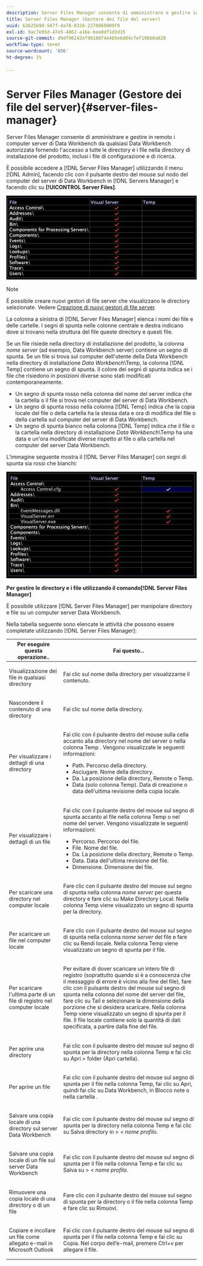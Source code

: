 ```yaml
---
description: Server Files Manager consente di amministrare e gestire in remoto i computer server di Data Workbench da qualsiasi Data Workbench autorizzata fornendo l'accesso a tutte le directory e i file nella directory di installazione del prodotto, inclusi i file di configurazione e di ricerca.
title: Server Files Manager (Gestore dei file del server)
uuid: 62625b9d-587f-4a78-8328-2270869909f8
exl-id: 9ac7e95d-47e5-4862-a16e-bee0df1d3d15
source-git-commit: d9df90242ef96188f4e4b5e6d04cfef196b0a628
workflow-type: tm+mt
source-wordcount: '856'
ht-degree: 1%

---
```


# Server Files Manager (Gestore dei file del server){#server-files-manager}

Server Files Manager consente di amministrare e gestire in remoto i computer server di Data Workbench da qualsiasi Data Workbench autorizzata fornendo l&#39;accesso a tutte le directory e i file nella directory di installazione del prodotto, inclusi i file di configurazione e di ricerca.

È possibile accedere a [!DNL Server Files Manager] utilizzando il menu [!DNL Admin], facendo clic con il pulsante destro del mouse sul nodo del computer del server di Data Workbench in [!DNL Servers Manager] e facendo clic su **[!UICONTROL Server Files]**.

![](assets/vis_FileManager.png)

>[!NOTE]
>
>È possibile creare nuovi gestori di file server che visualizzano le directory selezionate. Vedere [Creazione di nuovi gestori di file server](../../../home/c-get-started/c-intf-anlys-ftrs/c-cstm-prof-files-mgrs/c-new-svr-files-mgrs.md#concept-6e8f63273109443699a8f61b1a2ea816).

La colonna a sinistra di [!DNL Server Files Manager] elenca i nomi dei file e delle cartelle. I segni di spunta nelle colonne centrale e destra indicano dove si trovano nella struttura del file queste directory e questi file.

Se un file risiede nella directory di installazione del prodotto, la colonna *nome server* (ad esempio, Data Workbench server) contiene un segno di spunta. Se un file si trova sul computer dell&#39;utente della Data Workbench nella directory di installazione *Data Workbench*\Temp, la colonna [!DNL Temp] contiene un segno di spunta. Il colore dei segni di spunta indica se i file che risiedono in posizioni diverse sono stati modificati contemporaneamente.

* Un segno di spunta rosso nella colonna del nome del server indica che la cartella o il file si trova nel computer del server di Data Workbench.
* Un segno di spunta rosso nella colonna [!DNL Temp] indica che la copia locale del file o della cartella ha la stessa data e ora di modifica del file o della cartella sul computer del server di Data Workbench.
* Un segno di spunta bianco nella colonna [!DNL Temp] indica che il file o la cartella nella directory di installazione *Data Workbench*\Temp ha una data e un&#39;ora modificate diverse rispetto al file o alla cartella nel computer del server Data Workbench.

L&#39;immagine seguente mostra il [!DNL Server Files Manager] con segni di spunta sia rossi che bianchi:

![](assets/vis_FileManager_RedWhiteChecks.png)

**Per gestire le directory e i file utilizzando il comando[!DNL Server Files Manager]**

È possibile utilizzare [!DNL Server Files Manager] per manipolare directory e file su un computer server Data Workbench.

Nella tabella seguente sono elencate le attività che possono essere completate utilizzando [!DNL Server Files Manager]:

<table id="table_D217AE5A878542EC8B604812A61819C3"> 
 <thead> 
  <tr> 
   <th colname="col1" class="entry"> Per eseguire questa operazione.. </th> 
   <th colname="col2" class="entry"> Fai questo... </th> 
  </tr> 
 </thead>
 <tbody> 
  <tr> 
   <td colname="col1"> <p>Visualizzazione dei file in qualsiasi directory </p> </td> 
   <td colname="col2"> <p>Fai clic sul nome della directory per visualizzarne il contenuto. </p> </td> 
  </tr> 
  <tr> 
   <td colname="col1"> <p>Nascondere il contenuto di una directory </p> </td> 
   <td colname="col2"> <p>Fai clic sul nome della directory. </p> </td> 
  </tr> 
  <tr> 
   <td colname="col1"> <p>Per visualizzare i dettagli di una directory </p> </td> 
   <td colname="col2"> <p>Fai clic con il pulsante destro del mouse sulla cella accanto alla directory nel nome del server o nella colonna <span class="wintitle"> Temp</span> . Vengono visualizzate le seguenti informazioni: </p> 
    <ul id="ul_2DA5C8D0E95F4BCC8F7E25D05F00EB02"> 
     <li id="li_3FDECC14D62543B183C3509C338DF432">Path. Percorso della directory. </li> 
     <li id="li_9CF3989FD9E2427995F070E043FAD02C">Asciugare. Nome della directory. </li> 
     <li id="li_68AAA11907404D0BBF407ECD7CA2E467">Da. La posizione della directory, Remote o Temp. </li> 
     <li id="li_CB4AEEC89E424868B758465EC0B701B5">Data (solo colonna Temp). Data di creazione o data dell'ultima revisione della copia locale. </li> 
    </ul> </td> 
  </tr> 
  <tr> 
   <td colname="col1"> <p>Per visualizzare i dettagli di un file </p> </td> 
   <td colname="col2"> <p>Fai clic con il pulsante destro del mouse sul segno di spunta accanto al file nella colonna <span class="wintitle"> Temp</span> o nel nome del server. Vengono visualizzate le seguenti informazioni: </p> <p> 
     <ul id="ul_C4E6CB86D1774D739B5ECF48AF8DB628"> 
      <li id="li_7A6D39CF8C064FDDAB87F8D4E50FA832">Percorso. Percorso del file. </li> 
      <li id="li_9C735B6F0A2541F1992B845359C3685A">File. Nome del file. </li> 
      <li id="li_3EB903E4F4C44A6093732C588F0125EF">Da. La posizione della directory, Remote o Temp. </li> 
      <li id="li_C1FED4F98F854D5892DBAD9F9E1D47B8">Data. Data dell'ultima revisione del file. </li> 
      <li id="li_7477C727C62F4406BB2026063E41F2AE">Dimensione. Dimensione del file. </li> 
     </ul> </p> </td> 
  </tr> 
  <tr> 
   <td colname="col1"> <p>Per scaricare una directory nel computer locale </p> </td> 
   <td colname="col2"> <p>Fare clic con il pulsante destro del mouse sul segno di spunta nella colonna <i>nome server</i> per questa directory e fare clic su <span class="uicontrol"> Make Directory Local</span>. Nella colonna <span class="wintitle"> Temp</span> viene visualizzato un segno di spunta per la directory. </p> </td> 
  </tr> 
  <tr> 
   <td colname="col1"> <p>Per scaricare un file nel computer locale </p> </td> 
   <td colname="col2"> <p>Fare clic con il pulsante destro del mouse sul segno di spunta nella colonna <i>nome server</i> del file e fare clic su <span class="uicontrol"> Rendi locale</span>. Nella colonna <span class="wintitle"> Temp</span> viene visualizzato un segno di spunta per il file. </p> </td> 
  </tr> 
  <tr> 
   <td colname="col1"> <p>Per scaricare l'ultima parte di un file di registro nel computer locale </p> </td> 
   <td colname="col2"> <p>Per evitare di dover scaricare un intero file di registro (soprattutto quando si è a conoscenza che il messaggio di errore è vicino alla fine del file), fare clic con il pulsante destro del mouse sul segno di spunta nella colonna del nome del server del file, fare clic su <span class="uicontrol"> Tail</span> e selezionare la dimensione della porzione che si desidera scaricare. Nella colonna <span class="wintitle"> Temp</span> viene visualizzato un segno di spunta per il file. Il file locale contiene solo la quantità di dati specificata, a partire dalla fine del file. </p> </td> 
  </tr> 
  <tr> 
   <td colname="col1"> <p>Per aprire una directory </p> </td> 
   <td colname="col2"> <p>Fai clic con il pulsante destro del mouse sul segno di spunta per la directory nella colonna <span class="wintitle"> Temp</span> e fai clic su <span class="uicontrol"> Apri</span> &gt; <span class="uicontrol"> folder</span> (Apri cartella). </p> </td> 
  </tr> 
  <tr> 
   <td colname="col1"> <p>Per aprire un file </p> </td> 
   <td colname="col2"> <p>Fai clic con il pulsante destro del mouse sul segno di spunta per il file nella colonna <span class="wintitle"> Temp</span>, fai clic su <span class="uicontrol"> Apri</span>, quindi fai clic su <span class="uicontrol"> Data Workbench</span>, <span class="uicontrol"> in Blocco note</span> o nella cartella <span class="uicontrol"></span>. </p> </td> 
  </tr> 
  <tr> 
   <td colname="col1"> <p>Salvare una copia locale di una directory sul server Data Workbench </p> </td> 
   <td colname="col2"> <p>Fai clic con il pulsante destro del mouse sul segno di spunta per la directory nella colonna <span class="wintitle"> Temp</span> e fai clic su <span class="uicontrol"> Salva directory in</span> &gt; <i>&lt;<span class="uicontrol"> nome profilo</span></i>. </p> </td> 
  </tr> 
  <tr> 
   <td colname="col1"> <p>Salvare una copia locale di un file sul server Data Workbench </p> </td> 
   <td colname="col2"> <p>Fai clic con il pulsante destro del mouse sul segno di spunta per il file nella colonna <span class="wintitle"> Temp</span> e fai clic su <span class="uicontrol"> Salva su</span> &gt; <i>&lt;<span class="uicontrol"> nome profilo</span></i>. </p> </td> 
  </tr> 
  <tr> 
   <td colname="col1"> <p>Rimuovere una copia locale di una directory o di un file </p> </td> 
   <td colname="col2"> <p>Fare clic con il pulsante destro del mouse sul segno di spunta per la directory o il file nella colonna <span class="wintitle"> Temp</span> e fare clic su <span class="uicontrol"> Rimuovi</span>. </p> </td> 
  </tr> 
  <tr> 
   <td colname="col1"> <p>Copiare e incollare un file come allegato e-mail in Microsoft Outlook </p> </td> 
   <td colname="col2"> <p>Fai clic con il pulsante destro del mouse sul segno di spunta per il file nella colonna <span class="wintitle"> Temp</span> e fai clic su <span class="uicontrol"> Copia</span>. Nel corpo dell’e-mail, premere Ctrl+v per allegare il file. </p> </td> 
  </tr> 
 </tbody> 
</table>

